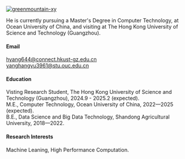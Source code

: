 

[![greenmountain-xy](https://img.shields.io/badge/GreenMountain-XY?logo=github&logoColor=black&label=github&color=blue)](https://github.com/greenmountain-xy)

He is currently pursuing a Master's Degree in Computer Technology, at Ocean University of China, and visiting at The Hong Kong University of Science and Technology (Guangzhou).

#### Email
hyang644@connect.hkust-gz.edu.cn\
yanghangyu3961@stu.ouc.edu.cn

#### Education
Visting Research Student, The Hong Kong University of Science and Technology (Guangzhou), 2024.9 - 2025.2 (expected).\
M.E., Computer Technology, Ocean University of China, 2022—2025 (expected).\
B.E., Data Science and Big Data Technology, Shandong Agricultural University, 2018—2022.

#### Research Interests
Machine Leaning, High Performance Computation.

